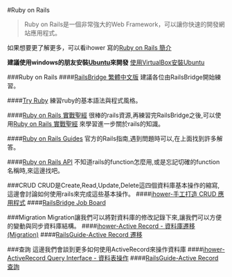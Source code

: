 #Ruby on Rails
>Ruby on Rails是一個非常強大的Web Framework，可以讓你快速的開發網站應用程式。

如果想要更了解更多，可以看ihower 寫的[Ruby on Rails 簡介](https://ihower.tw/rails4/intro.html)

**建議使用windows的朋友安裝[Ubuntu](http://www.ubuntu.com/)來開發**
[使用VirtualBox安裝Ubuntu](http://youtu.be/55W5Hs55iDM)

###Ruby on Rails
####[RailsBridge 繁體中文版](http://zh-tw.railsbridge.org/docs/)
建議各位由RailsBridge開始練習。

####[Try Ruby](http://tryruby.org/levels/1/challenges/0)
練習ruby的基本語法與程式風格。

####[Ruby on Rails 實戰聖經](http://ihower.tw/rails4/)
很棒的rails資源,再練習完RailsBridge之後,可以使用[Ruby on Rails 實戰聖經](http://ihower.tw/rails4/)
來學習進一步關於rails的知識。

####[Ruby on Rails Guides](http://guides.rubyonrails.org/)
官方的Rails指南,遇到問題時可以,在上面找到許多解答。

####[Ruby on Rails API](http://api.rubyonrails.org/)
不知道rails的function怎麼用,或是忘記切確的function名稱時,來這邊找吧。

###CRUD
CRUD是Create,Read,Update,Delete這四個資料庫基本操作的縮寫,這邊會討論如何使用rails來完成這些基本操作。
####[ihower-手工打造 CRUD 應用程式](https://ihower.tw/rails4/basic.html)
####[RailsBridge Job Board](http://zh-tw.railsbridge.org/job-board/job-board)

###Migration
Migration讓我們可以將對資料庫的修改記錄下來,讓我們可以方便的變動與同步資料庫結構。
####[ihower-Active Record - 資料庫遷移(Migration)](https://ihower.tw/rails4/migrations.html)
####[RailsGuide-Active Record 遷移](http://rails.ruby.tw/active_record_migrations.html)

###查詢
這邊我們會談到更多如何使用ActiveRecord來操作資料庫
####[ihower-ActiveRecord Query Interface - 資料表操作](https://ihower.tw/rails4/activerecord-query.html)
####[RailsGuide-Active Record 查詢](http://rails.ruby.tw/active_record_querying.html)
